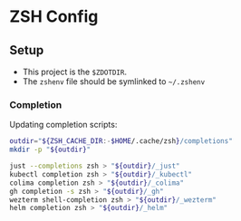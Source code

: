 # ZSH Config



## Setup

- This project is the `$ZDOTDIR`.   
- The `zshenv` file should be symlinked to `~/.zshenv`


### Completion

Updating completion scripts:

```zsh
outdir="${ZSH_CACHE_DIR:-$HOME/.cache/zsh}/completions"
mkdir -p "${outdir}"

just --completions zsh > "${outdir}/_just"
kubectl completion zsh > "${outdir}/_kubectl"
colima completion zsh > "${outdir}/_colima"
gh completion -s zsh > "${outdir}/_gh"
wezterm shell-completion zsh > "${outdir}/_wezterm"
helm completion zsh > "${outdir}/_helm"
```





